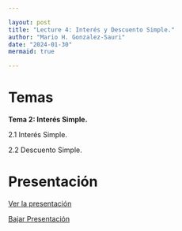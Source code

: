 ```yaml
---

layout: post
title: "Lecture 4: Interés y Descuento Simple."
author: "Mario H. Gonzalez-Sauri"
date: "2024-01-30"
mermaid: true

---
```


<!--  FORMAT: https://github.com/adam-p/markdown-here/wiki/Markdown-Cheatsheet -->

# Temas


**Tema 2: Interés Simple.**

2.1 Interés Simple.

2.2 Descuento Simple.

# Presentación


[Ver la presentación](https://raw.githack.com/Wario84/FIN1403_MAT_FINANCE/master/_posts/lectures/FIN1403_04.html)


<a href="https://github.com/Wario84/FIN1403_MAT_FINANCE/blob/master/_posts/lectures/FIN1403_04.html" download>
  Bajar Presentación
</a>
